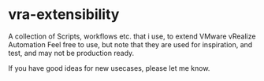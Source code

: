 # vra-extensibility

A collection of Scripts, workflows etc. that i use, to extend VMware vRealize Automation
Feel free to use, but note that they are used for inspiration, and test, and may not be production ready. 

If you have good ideas for new usecases, please let me know. 
